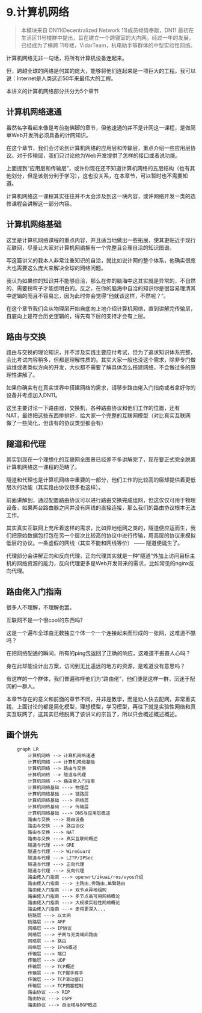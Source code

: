 # 9.计算机网络

> 本模块来自 DN11(Decentralized Network 11)成员倾情奉献，DN11 最初在生活区11号楼群中提出，旨在建立一个跨寝室的大内网。经过一年的发展，已经成为了横跨 11号楼，VidarTeam，杭电助手等群体的中型实验性网络。

计算机网络无非一句话，将所有计算机设备连起来。

但，跨越全球的网络是何其的庞大，能够将他们连起来是一项巨大的工程。我可以说：Internet是人类这近50年来最伟大的工程。

本讲义的计算机网络部分共分为5个章节

## 计算机网络速通

虽然名字看起来像是考前抱佛脚的章节，但他速通的并不是计网这一课程，是做简单Web开发所必须具备的计网知识。

在这个章节，我们会讨论到计算机网络的应用层和传输层，重点介绍一些应用层协议。对于传输层，我们只讨论他为Web开发提供了怎样的接口或者说功能。

上面提到“应用层和传输层”，或许你现在还不知道计算机网络的五层结构（也有其他划分，但是该划分利于学习），这也没关系，在本章节，可以暂时也不需要知道。

计算机网络这一课程其实往往并不太会涉及到这一块内容，或许网络开发一类的选修课程会讲解这一部分内容。

## 计算机网络基础

这里是计算机网络课程的重点内容，并且适当地做出一些拓展，使其更贴近于现行互联网，尽量让大家对计算机网络拥有一个完整且合理自洽的知识图谱。

写这篇讲义的我本人非常注重知识的自洽，就比如说计网的整个体系，他确实很庞大也需要这么庞大来解决全球的网络问题。

我认为如果你的知识并不能够自洽，那么在你的脑海中这其实就是异常的，不自然的，需要拐弯子才能想明白的。反之，在你的脑海中自洽的知识你是很容易理清其中逻辑的而且不容易忘，因为此时你会觉得“他就该这样，不然呢？”。

在这个章节我们会从物理层开始自底向上地介绍计算机网络，直到讲解完传输层，自底向上是符合历史逻辑的，得先有下层的支持才会有上层。

## 路由与交换

路由与交换的理论知识，并不涉及实践主要应付考试，但为了追求知识体系完整，会比考试内容稍多，但都是理解性质的。其实大家一般也没这个需求，除非专门做运维或者类似方向的开发，大伙都不需要了解具体怎么搭建网络，不会做过多的原理性讲解了。

如果你确实有在真实世界中搭建网络的需求，请移步路由佬入门指南或者拿好你的设备并考虑加入DN11。

这里主要讨论一下路由器，交换机，各种路由协议和他们工作的位置，还有NAT，最终把这些东西排排好，给大家一个完整的互联网模型（对比真实互联网做了一些简化，但该有的协议类型都会有）

## 隧道和代理

其实到现在一个理想化的互联网全图景已经差不多讲解完了，现在要正式完全脱离计算机网络这一课程的范畴了。

隧道和代理也是计算机网络中重要的一部分，他们工作的比较高的层却提供着更低层次的功能（其实路由协议很多也这样）。

前面讲解到，通过配置路由协议可以进行路由交换完成组网，但这仅仅可用于物理设备，如果两台路由器之间并没有网线的直接连接，那么我们的路由协议根本无法工作。

其实真实互联网上充斥着这样的需求，比如异地组网之类的，隧道便应运而生，我们把原始数据包打包在另一个层次比较高的协议中进行传输，用高层的协议来模拟低层的协议。一条虚假的网线（其实不能和网线等价） —— 隧道便诞生了。

代理部分会讲解正向和反向代理，正向代理其实就是一种“隧道”外加上访问目标主机的网络资源的能力，反向代理更多是Web开发带来的需求，比如常见的nginx反向代理。

## 路由佬入门指南

很多人不理解，不理解也罢。

互联网不是一个很cool的东西吗?

这是一个遍布全球由无数独立个体一个一个连接起来而形成的一张网，这难道不酷吗？

在把网络配通的瞬间，所有的ping包返回了正确的响应，这难道不振奋人心吗？

身在此却能设计出方案，访问到无比遥远的地方的资源，是难道没有意思吗？

有这样的一个群体，我们普遍称呼他们为“路由佬”，他们便是这样一群，沉迷于配网的一群人。

本章节存在的意义和前面的章节不同，并非是教学，而是劝人快去配网，非常重实践，上面讨论的都是简化模型，理想模型，学习模型，再往下就是实验性网络和真实互联网了，这其实已经脱离了该讲义的宗旨了，所以只会概述概述概述。
## 画个饼先

```mermaid
    graph LR 
        计算机网络 --> 计算机网络速通
        计算机网络 --> 计算机网络基础
        计算机网络 --> 路由与交换
        计算机网络 --> 隧道与代理
        计算机网络 --> 路由佬入门指南
        计算机网络基础 ---> 物理层
        计算机网络基础 ---> 链路层
        计算机网络基础 ---> 网络层
        计算机网络基础 ---> 传输层
        计算机网络基础 ---> DNS与应用层概述
        路由与交换 ---> 路由设备
        路由与交换 ---> 路由协议
        路由与交换 ---> NAT
        路由与交换 ---> 真实互联网概述
        隧道与代理 ---> GRE
        隧道与代理 ---> WireGuard
        隧道与代理 ---> L2TP/IPSec
        隧道与代理 ---> 正向代理
        隧道与代理 ---> 反向代理
        路由佬入门指南 ---> openwrt/ikuai/ros/vyos介绍
        路由佬入门指南 ---> 主路由,旁路由,单臂路由
        路由佬入门指南 ---> 双节点异地组网
        路由佬入门指南 ---> 多节点高可用网络概论
        路由佬入门指南 ---> 大规模实验性网络概论
        路由佬入门指南 ---> 走得更深入...
        链路层 ---> 以太网
        链路层 ---> ARP
        网络层 ---> IP协议
        网络层 ---> 子网与无类域间路由
        网络层 ---> 路由
        网络层 ---> IPv6概述
        传输层 ---> 端口
        传输层 ---> UDP
        传输层 ---> TCP概述
        传输层 ---> TCP握手挥手
        传输层 ---> TCP滑动窗口
        传输层 ---> TCP拥塞控制
        路由协议 ---> RIP
        路由协议 ---> OSPF
        路由协议 ---> 自治域与BGP概述
        
```
